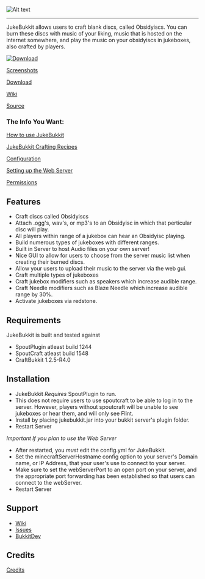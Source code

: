 ![Alt text](http://dev.bukkit.org/media/images/39/741/logo.png "JukeBukkit")

------------------------------------

JukeBukkit allows users to craft blank discs, called Obsidyiscs. You can burn these discs with music of your liking, music that is hosted on the internet somewhere, and play the music on your obsidyiscs in jukeboxes, also crafted by players.

[![Download](http://i.minus.com/i0xywzd0kbM7K.png "Download")](http://chrischurchwell.com/products-page/bukkit-plugins/jukebukkit/)

[Screenshots](https://github.com/thedudeguy/JukeBukkit/wiki/Screenshots)

[Download](http://dev.bukkit.org/server-mods/jukebukkit/files/)

[Wiki](https://github.com/thedudeguy/JukeBukkit/wiki)

[Source](https://github.com/thedudeguy/JukeBukkit)

### The Info You Want: 

[How to use JukeBukkit](https://github.com/thedudeguy/JukeBukkit/wiki/How-to-Use-JukeBukkit)

[JukeBukkit Crafting Recipes](https://github.com/thedudeguy/JukeBukkit/wiki/Recipes)

[Configuration](https://github.com/thedudeguy/JukeBukkit/wiki/Configuration)

[Setting up the Web Server](https://github.com/thedudeguy/JukeBukkit/wiki/Setting-up-the-Web-Server)

[Permissions](https://github.com/thedudeguy/JukeBukkit/wiki/Permissions)

## Features

* Craft discs called Obsidyiscs
* Attach .ogg's, wav's, or mp3's to an Obsidyisc in which that perticular disc will play.
* All players within range of a jukebox can hear an Obsidyisc playing.
* Build numerous types of jukeboxes with different ranges.
* Built in Server to host Audio files on your own server!
* Nice GUI to allow for users to choose from the server music list when creating their burned discs.
* Allow your users to upload their music to the server via the web gui.
* Craft multiple types of jukeboxes
* Craft jukebox modifiers such as speakers which increase audible range.
* Craft Needle modifiers such as Blaze Needle which increase audible range by 30%.
* Activate jukeboxes via redstone.

## Requirements

JukeBukkit is built and tested against

* SpoutPlugin atleast build 1244
* SpoutCraft atleast build  1548
* CraftBukkit 1.2.5-R4.0

## Installation

* JukeBukkit _Requires_ SpoutPlugin to run.
* This does not require users to use spoutcraft to be able to log in to the server. However, players without spoutcraft will be unable to see jukeboxes or hear them, and will only see Flint.
* Install by placing jukebukkit.jar into your bukkit server's plugin folder.
* Restart Server

*Important If you plan to use the Web Server*

* After restarted, you *must* edit the config.yml for JukeBukkit.
* Set the minecraftServerHostname config option to your server's Domain name, or IP Address, that your user's use to connect to your server.
* Make sure to set the webServerPort to an open port on your server, and the appropriate port forwarding has been established so that users can connect to the webServer.
* Restart Server 

## Support

* [Wiki](https://github.com/thedudeguy/JukeBukkit/wiki)
* [Issues](https://github.com/thedudeguy/JukeBukkit/issues)
* [BukkitDev](http://dev.bukkit.org/server-mods/jukebukkit/)

## Credits

[Credits](https://github.com/thedudeguy/JukeBukkit/wiki/Credits)

